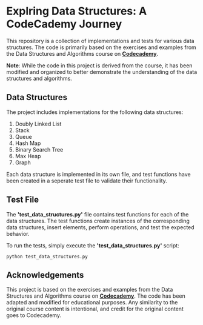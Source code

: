 # Explring Data Structures: A CodeCademy Journey

This repository is a collection of implementations and tests for various data structures. The code is primarily based on the exercises and examples from the Data Structures and Algorithms course on <ins>**Codecademy**</ins>.

**Note**: While the code in this project is derived from the course, it has been modified and organized to better demonstrate the understanding of the data structures and algorithms.

## Data Structures 
The project includes implementations for the following data structures:

1. Doubly Linked List
2. Stack
3. Queue
4. Hash Map
5. Binary Search Tree
6. Max Heap
7. Graph

Each data structure is implemented in its own file, and test functions have been created in a seperate test file to validate their functionality. 

## Test File
The **'test_data_structures.py'** file contains test functions for each of the data structures. The test functions create instances of the corresponding data structures, insert elements, perform operations, and test the expected behavior.

To run the tests, simply execute the **'test_data_structures.py'** script:
```
python test_data_structures.py
```

## Acknowledgements
This project is based on the exercises and examples from the Data Structures and Algorithms course on <ins>**Codecademy**</ins>. The code has been adapted and modified for educational purposes. Any similarity to the original course content is intentional, and credit for the original content goes to Codecademy.
